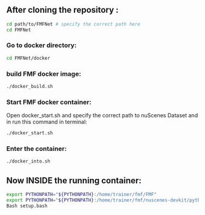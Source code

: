 ## After cloning the repository :
```bash
cd path/to/FMFNet # specify the correct path here
cd FMFNet
```

### Go to docker directory:
```bash
cd FMFNet/docker
```
### build FMF docker image:
```bash
./docker_build.sh
```
### Start FMF docker container:
Open docker_start.sh and specify the correct path to nuScenes Dataset and in run this command in terminal:
```bash
./docker_start.sh
```
### Enter the container:
```bash
./docker_into.sh
```

## Now INSIDE the running container:
```bash
export PYTHONPATH="${PYTHONPATH}:/home/trainer/fmf/FMF"
export PYTHONPATH="${PYTHONPATH}:/home/trainer/fmf/nuscenes-devkit/python-sdk"
Bash setup.bash
```